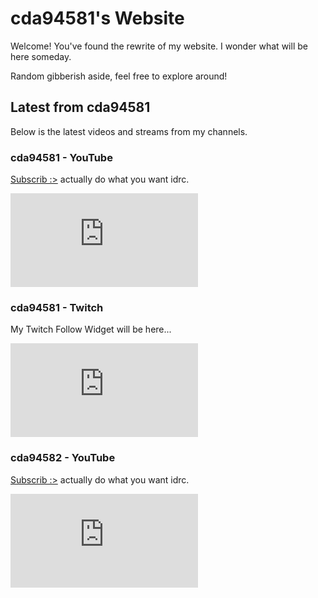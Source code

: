 # cda94581's Website
Welcome! You've found the rewrite of my website. I wonder what will be here someday.

Random gibberish aside, feel free to explore around!

## Latest from cda94581
Below is the latest videos and streams from my channels.

### cda94581 - YouTube
[Subscrib :>](https://www.youtube.com/cda94581?sub_confirmation=1) actually do what you want idrc.

<iframe src="https://www.youtube-nocookie.com/embed/zu7m8I94kAs" frameborder="0" allow="accelerometer; autoplay; clipboard-write; encrypted-media; gyroscope; picture-in-picture" allowfullscreen></iframe>

### cda94581 - Twitch
My Twitch Follow Widget will be here...

<iframe src="https://player.twitch.tv/?channel=cda94581&parent=cda94581.github.io" frameborder="0" allowfullscreen="true" scrolling="no"></iframe>

### cda94582 - YouTube
[Subscrib :>](https://www.youtube.com/channel/UCAM79pxSAlMCBLSOh6UHqhw?sub_confirmation=1) actually do what you want idrc.

<iframe src="https://www.youtube-nocookie.com/embed/ry5WhrjdXiU" frameborder="0" allow="accelerometer; autoplay; clipboard-write; encrypted-media; gyroscope; picture-in-picture" allowfullscreen class="yt-ttv-container"></iframe>